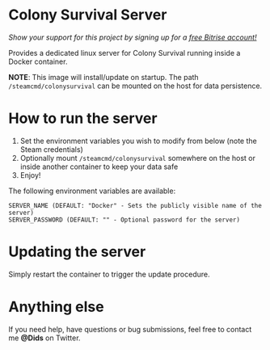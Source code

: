 # Colony Survival Server

*Show your support for this project by signing up for a [free Bitrise account!](https://app.bitrise.io?referrer=02c20c56fa07adcb)*

Provides a dedicated linux server for Colony Survival running inside a Docker container. 

**NOTE**: This image will install/update on startup. The path ```/steamcmd/colonysurvival``` can be mounted on the host for data persistence.

# How to run the server
1. Set the environment variables you wish to modify from below (note the Steam credentials)
2. Optionally mount ```/steamcmd/colonysurvival``` somewhere on the host or inside another container to keep your data safe
3. Enjoy!

The following environment variables are available:
```
SERVER_NAME (DEFAULT: "Docker" - Sets the publicly visible name of the server)
SERVER_PASSWORD (DEFAULT: "" - Optional password for the server)
```

# Updating the server

Simply restart the container to trigger the update procedure.

# Anything else

If you need help, have questions or bug submissions, feel free to contact me **@Dids** on Twitter.
